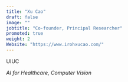 ```yaml
---
title: "Xu Cao"
draft: false
image: ""
jobtitle: "Co-founder, Principal Researcher"
promoted: true
weight: 2
Website: "https://www.irohxucao.com/"
---
```


UIUC

*AI for Healthcare, Computer Vision*

